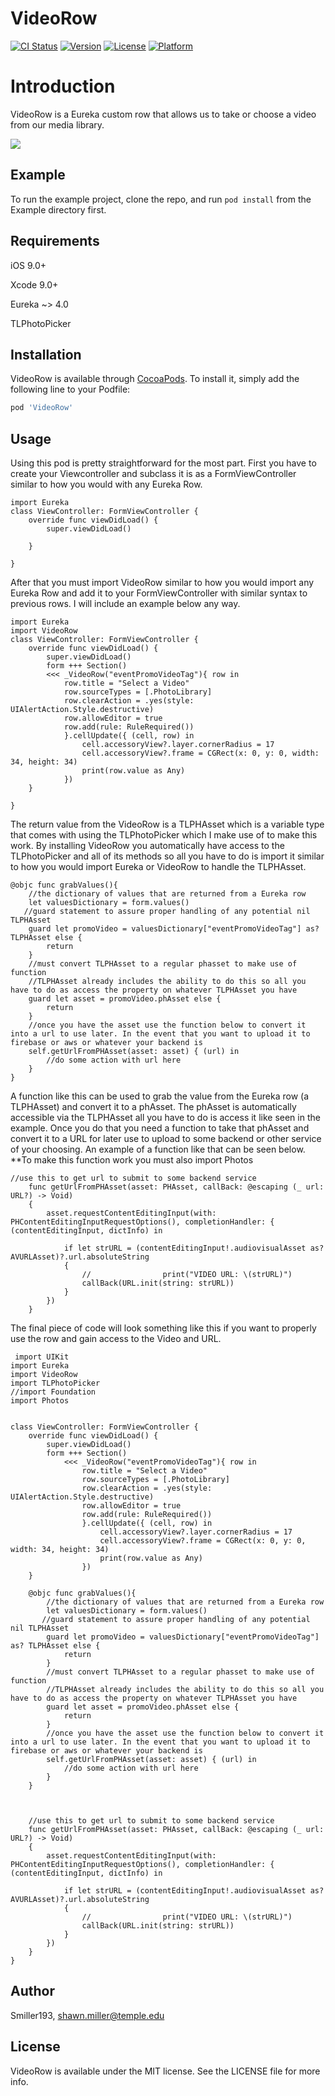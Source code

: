 # VideoRow

[![CI Status](https://img.shields.io/travis/Smiller193/VideoRow.svg?style=flat)](https://travis-ci.org/Smiller193/VideoRow)
[![Version](https://img.shields.io/cocoapods/v/VideoRow.svg?style=flat)](https://cocoapods.org/pods/VideoRow)
[![License](https://img.shields.io/cocoapods/l/VideoRow.svg?style=flat)](https://cocoapods.org/pods/VideoRow)
[![Platform](https://img.shields.io/cocoapods/p/VideoRow.svg?style=flat)](https://cocoapods.org/pods/VideoRow)



# Introduction

VideoRow is a Eureka custom row that allows us to take or choose a video from our media library.



![](https://media.giphy.com/media/1dWPHjBPfkLu3x87EC/giphy.gif)



## Example

To run the example project, clone the repo, and run `pod install` from the Example directory first.

## Requirements
iOS 9.0+

Xcode 9.0+

Eureka ~> 4.0

TLPhotoPicker
## Installation

VideoRow is available through [CocoaPods](https://cocoapods.org). To install
it, simply add the following line to your Podfile:

```ruby
pod 'VideoRow'
```
## Usage

Using this pod is pretty straightforward for the most part. First you have to create your Viewcontroller and subclass it is as a FormViewController similar to how you would with any Eureka Row.

    import Eureka
    class ViewController: FormViewController {
        override func viewDidLoad() {
            super.viewDidLoad()
           
        }
        
    }

After that you must import VideoRow similar to how you would import any Eureka Row and add it to your FormViewController with similar syntax to previous rows. I will include an example below any way.

    import Eureka
    import VideoRow
    class ViewController: FormViewController {
        override func viewDidLoad() {
            super.viewDidLoad()
            form +++ Section()
            <<< _VideoRow("eventPromoVideoTag"){ row in
                row.title = "Select a Video"
                row.sourceTypes = [.PhotoLibrary]
                row.clearAction = .yes(style: UIAlertAction.Style.destructive)
                row.allowEditor = true
                row.add(rule: RuleRequired())
                }.cellUpdate({ (cell, row) in
                    cell.accessoryView?.layer.cornerRadius = 17
                    cell.accessoryView?.frame = CGRect(x: 0, y: 0, width: 34, height: 34)
                    print(row.value as Any)
                })
        }
        
    }
    
The return value from the VideoRow is a TLPHAsset which is a variable type that comes with using the TLPhotoPicker which I make use of to make this work. By installing VideoRow you automatically have access to the TLPhotoPicker and all of its methods so all you have to do is import it similar to how you would import Eureka or VideoRow to handle the TLPHAsset.

    @objc func grabValues(){
        //the dictionary of values that are returned from a Eureka row
        let valuesDictionary = form.values()
       //guard statement to assure proper handling of any potential nil TLPHAsset
        guard let promoVideo = valuesDictionary["eventPromoVideoTag"] as? TLPHAsset else {
            return
        }
        //must convert TLPHAsset to a regular phasset to make use of function
        //TLPHAsset already includes the ability to do this so all you have to do as access the property on whatever TLPHAsset you have
        guard let asset = promoVideo.phAsset else {
            return
        }
        //once you have the asset use the function below to convert it into a url to use later. In the event that you want to upload it to firebase or aws or whatever your backend is
        self.getUrlFromPHAsset(asset: asset) { (url) in
            //do some action with url here
        }
    }

A function like this can be used to grab the value from the Eureka row (a TLPHAsset) and convert it to a phAsset. The phAsset is automatically accessible via the TLPHAsset all you have to do is access it like seen in the example. Once you do that you need a function to take that phAsset and convert it to a URL for later use to upload to some backend or other service of your choosing. An example of a function like that can be seen below. **To make this function work you must also import Photos


    //use this to get url to submit to some backend service
        func getUrlFromPHAsset(asset: PHAsset, callBack: @escaping (_ url: URL?) -> Void)
        {
            asset.requestContentEditingInput(with: PHContentEditingInputRequestOptions(), completionHandler: { (contentEditingInput, dictInfo) in
                
                if let strURL = (contentEditingInput!.audiovisualAsset as? AVURLAsset)?.url.absoluteString
                {
                    //                print("VIDEO URL: \(strURL)")
                    callBack(URL.init(string: strURL))
                }
            })
        }
        
 The final piece of code will look something like this if you want to properly use the row and gain access to the Video and URL.
 
     import UIKit
    import Eureka
    import VideoRow
    import TLPhotoPicker
    //import Foundation
    import Photos
    
    
    class ViewController: FormViewController {
        override func viewDidLoad() {
            super.viewDidLoad()
            form +++ Section()
                <<< _VideoRow("eventPromoVideoTag"){ row in
                    row.title = "Select a Video"
                    row.sourceTypes = [.PhotoLibrary]
                    row.clearAction = .yes(style: UIAlertAction.Style.destructive)
                    row.allowEditor = true
                    row.add(rule: RuleRequired())
                    }.cellUpdate({ (cell, row) in
                        cell.accessoryView?.layer.cornerRadius = 17
                        cell.accessoryView?.frame = CGRect(x: 0, y: 0, width: 34, height: 34)
                        print(row.value as Any)
                    })
        }
        
        @objc func grabValues(){
            //the dictionary of values that are returned from a Eureka row
            let valuesDictionary = form.values()
           //guard statement to assure proper handling of any potential nil TLPHAsset
            guard let promoVideo = valuesDictionary["eventPromoVideoTag"] as? TLPHAsset else {
                return
            }
            //must convert TLPHAsset to a regular phasset to make use of function
            //TLPHAsset already includes the ability to do this so all you have to do as access the property on whatever TLPHAsset you have
            guard let asset = promoVideo.phAsset else {
                return
            }
            //once you have the asset use the function below to convert it into a url to use later. In the event that you want to upload it to firebase or aws or whatever your backend is
            self.getUrlFromPHAsset(asset: asset) { (url) in
                //do some action with url here
            }
        }
        
        
        
        //use this to get url to submit to some backend service
        func getUrlFromPHAsset(asset: PHAsset, callBack: @escaping (_ url: URL?) -> Void)
        {
            asset.requestContentEditingInput(with: PHContentEditingInputRequestOptions(), completionHandler: { (contentEditingInput, dictInfo) in
                
                if let strURL = (contentEditingInput!.audiovisualAsset as? AVURLAsset)?.url.absoluteString
                {
                    //                print("VIDEO URL: \(strURL)")
                    callBack(URL.init(string: strURL))
                }
            })
        }
    }


        

## Author

Smiller193, shawn.miller@temple.edu

## License

VideoRow is available under the MIT license. See the LICENSE file for more info.
